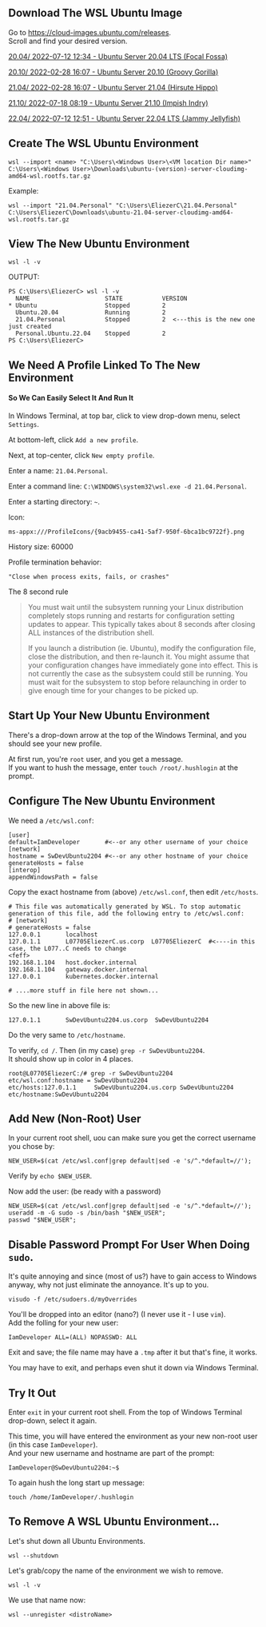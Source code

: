 
## Download The WSL Ubuntu Image  
Go to https://cloud-images.ubuntu.com/releases.  
Scroll and find your desired version.  

[20.04/ 2022-07-12 12:34 - Ubuntu Server 20.04 LTS (Focal Fossa)](https://cloud-images.ubuntu.com/releases/focal/) 

[20.10/ 2022-02-28 16:07 - Ubuntu Server 20.10 (Groovy Gorilla)](https://cloud-images.ubuntu.com/releases/groovy/)  
  
[21.04/ 2022-02-28 16:07 - Ubuntu Server 21.04 (Hirsute Hippo)](https://cloud-images.ubuntu.com/releases/hirsute/)  
  
[21.10/ 2022-07-18 08:19 - Ubuntu Server 21.10 (Impish Indry)](https://cloud-images.ubuntu.com/releases/21.10/)  
  
[22.04/ 2022-07-12 12:51 - Ubuntu Server 22.04 LTS (Jammy Jellyfish)](https://cloud-images.ubuntu.com/releases/22.04/) 
  
## Create The WSL Ubuntu Environment  
  
```
wsl --import <name> "C:\Users\<Windows User>\<VM location Dir name>" C:\Users\<Windows User>\Downloads\ubuntu-(version)-server-cloudimg-amd64-wsl.rootfs.tar.gz
```
  
Example:  
```
wsl --import "21.04.Personal" "C:\Users\EliezerC\21.04.Personal" C:\Users\EliezerC\Downloads\ubuntu-21.04-server-cloudimg-amd64-wsl.rootfs.tar.gz
```

## View The New Ubuntu Environment
```
wsl -l -v
```
OUTPUT:
```
PS C:\Users\EliezerC> wsl -l -v
  NAME                     STATE           VERSION
* Ubuntu                   Stopped         2
  Ubuntu.20.04             Running         2
  21.04.Personal           Stopped         2  <---this is the new one just created
  Personal.Ubuntu.22.04    Stopped         2
PS C:\Users\EliezerC>
```
  
## We Need A Profile Linked To The New Environment  
####  So We Can Easily Select It And Run It  

In Windows Terminal, at top bar, click to view drop-down menu, select  ```Settings```.  
  
At bottom-left, click ```Add a new profile```.  
  
Next, at top-center, click ```New empty profile```.  
  
Enter a name: ```21.04.Personal```.  
  
Enter a command line: ```C:\WINDOWS\system32\wsl.exe -d 21.04.Personal```.  
  
Enter a starting directory: ```~```.  
  
Icon:  
```
ms-appx:///ProfileIcons/{9acb9455-ca41-5af7-950f-6bca1bc9722f}.png
```
  
History size: 60000  
  
Profile termination behavior:  
```
"Close when process exits, fails, or crashes"
```
  
The 8 second rule  
  
> You must wait until the subsystem running your Linux distribution completely stops running and restarts for configuration setting updates to appear. This typically takes about 8 seconds after closing ALL instances of the distribution shell.  
>   
> If you launch a distribution (ie. Ubuntu), modify the configuration file, close the distribution, and then re-launch it. You might assume that your configuration changes have immediately gone into effect. This is not currently the case as the subsystem could still be running. You must wait for the subsystem to stop before relaunching in order to give enough time for your changes to be picked up.  
  
## Start Up Your New Ubuntu Environment  
There's a drop-down arrow at the top of the Windows Terminal, and you should see your new profile.  
  
At first run, you're ```root``` user, and you get a message.  
If you want to hush the message, enter ```touch /root/.hushlogin``` at the prompt.  
  
## Configure The New Ubuntu Environment 

We need a ```/etc/wsl.conf```:  
```
[user]
default=IamDeveloper       #<--or any other username of your choice
[network]
hostname = SwDevUbuntu2204 #<--or any other hostname of your choice
generateHosts = false
[interop]
appendWindowsPath = false
```
  
Copy the exact hostname from (above) ```/etc/wsl.conf```, then edit ```/etc/hosts```.  
```
# This file was automatically generated by WSL. To stop automatic generation of this file, add the following entry to /etc/wsl.conf:
# [network]
# generateHosts = false
127.0.0.1       localhost
127.0.1.1       L07705EliezerC.us.corp  L07705EliezerC  #<----in this case, the L077..C needs to change
<feff>
192.168.1.104   host.docker.internal
192.168.1.104   gateway.docker.internal
127.0.0.1       kubernetes.docker.internal

# ....more stuff in file here not shown...

``` 
  
So the new line in above file is:
```
127.0.1.1       SwDevUbuntu2204.us.corp  SwDevUbuntu2204
```
  
Do the very same to ```/etc/hostname```.  
  
To verify, ```cd /```.  Then (in my case) ```grep -r SwDevUbuntu2204```.  
It should show up in color in 4 places.  
```
root@L07705EliezerC:/# grep -r SwDevUbuntu2204
etc/wsl.conf:hostname = SwDevUbuntu2204
etc/hosts:127.0.1.1     SwDevUbuntu2204.us.corp SwDevUbuntu2204
etc/hostname:SwDevUbuntu2204
```

## Add New (Non-Root) User  
In your current root shell, uou can make sure you get the correct username you chose by:  
```
NEW_USER=$(cat /etc/wsl.conf|grep default|sed -e 's/^.*default=//');
```
  
Verify by ```echo $NEW_USER```. 
  
Now add the user: (be ready with a password)
```
NEW_USER=$(cat /etc/wsl.conf|grep default|sed -e 's/^.*default=//');
useradd -m -G sudo -s /bin/bash "$NEW_USER";
passwd "$NEW_USER";
```
  
## Disable Password Prompt For User When Doing ```sudo```.  
  
It's quite annoying and since (most of us?) have to gain access to Windows anyway, why not just eliminate the annoyance.  It's up to you.  
```
visudo -f /etc/sudoers.d/myOverrides
```
You'll be dropped into an editor (nano?) (I never use it - I use ```vim```).  
Add the folling for your new user:  
```
IamDeveloper ALL=(ALL) NOPASSWD: ALL
```
  
Exit and save; the file name may have a ```.tmp``` after it but that's fine, it works.  
  
You may have to exit, and perhaps even shut it down via Windows Terminal.  
  


## Try It Out  

Enter ```exit``` in your current root shell. From the top of Windows Terminal drop-down, select it again.  
  
This time, you will have entered the environment as your new non-root user (in this case ```IamDeveloper```).  
And your new username and hostname are part of the prompt:  
```
IamDeveloper@SwDevUbuntu2204:~$
```
  
To again hush the long start up message:
```
touch /home/IamDeveloper/.hushlogin
```
  

## To Remove A WSL Ubuntu Environment...  
  
Let's shut down all Ubuntu Environments.
```  
wsl --shutdown
```  
  
Let's grab/copy the name of the environment we wish to remove.  
```
wsl -l -v
```  
  
We use that name now:  
```
wsl --unregister <distroName>
```
  

